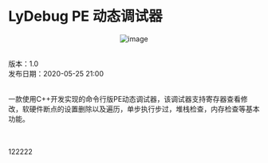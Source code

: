 # LyDebug PE 动态调试器


<div align=center>
  
![image](https://user-images.githubusercontent.com/52789403/179908169-e5a9c576-8c79-4858-8b8b-f446319b8de8.png)

</div>

<br>
版本：1.0
<br>
发布日期：2020-05-25 21:00
<br><br>

一款使用C++开发实现的命令行版PE动态调试器，该调试器支持寄存器查看修改，软硬件断点的设置删除以及遍历，单步执行步过，堆栈检查，内存检查等基本功能。
<br><br><br>





122222
















































